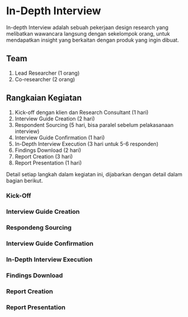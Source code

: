 # In-Depth Interview
In-depth Interview adalah sebuah pekerjaan design research yang melibatkan wawancara langsung dengan sekelompok orang, untuk mendapatkan insight yang berkaitan dengan produk yang ingin dibuat.

## Team
1. Lead Researcher (1 orang)
2. Co-researcher (2 orang)

## Rangkaian Kegiatan
1. Kick-off dengan klien dan Research Consultant (1 hari)
2. Interview Guide Creation (2 hari)
3. Respondent Sourcing (5 hari, bisa paralel sebelum pelakasanaan interview)
4. Interview Guide Confirmation (1 hari)
5. In-Depth Interview Execution (3 hari untuk 5-6 responden)
6. Findings Download (2 hari)
7. Report Creation (3 hari)
8. Report Presentation (1 hari)

Detail setiap langkah dalam kegiatan ini, dijabarkan dengan detail dalam bagian berikut.

### Kick-Off

### Interview Guide Creation

### Respondeng Sourcing

### Interview Guide Confirmation

### In-Depth Interview Execution

### Findings Download

### Report Creation

### Report Presentation